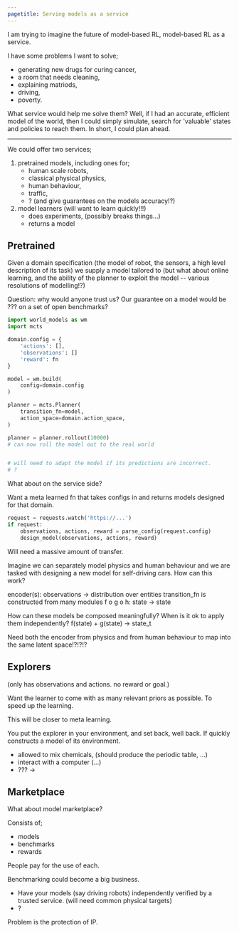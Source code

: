 ```yaml
---
pagetitle: Serving models as a service
---
```


<div>
I am trying to imagine the future of model-based RL, model-based RL as a service.

I have some problems I want to solve;
- generating new drugs for curing cancer,
- a room that needs cleaning,
- explaining matriods,
- driving,
- poverty.

What service would help me solve them? Well, if I had an accurate, efficient model of the world, then I could simply simulate, search for 'valuable' states and policies to reach them. In short, I could plan ahead.

***

We could offer two services;

1. pretrained models, including ones for;
    - human scale robots,
    - classical physical physics,
    - human behaviour,
    - traffic,
    - ?
    (and give guarantees on the models accuracy!?)
2. model learners (will want to learn quickly!!!)
    - does experiments, (possibly breaks things...)
    - returns a model

## Pretrained

Given a domain specification (the model of robot, the sensors, a high level description of its task)
we supply a model tailored to
(but what about online learning, and the ability of the planner to exploit the model -- various resolutions of modelling!?)


Question: why would anyone trust us? Our guarantee on a model would be ??? on a set of open benchmarks?

```python
import world_models as wm
import mcts

domain.config = {
    'actions': [],
    'observations': []
    'reward': fn
}

model = wm.build(
    config=domain.config
)

planner = mcts.Planner(
    transition_fn=model,
    action_space=domain.action_space,
)

planner = planner.rollout(10000)
# can now roll the model out to the real world


# will need to adapt the model if its predictions are incorrect.
# ?
```

What about on the service side?

Want a meta learned fn that takes configs in and returns models designed
for that domain.


```python
request = requests.watch('https://...')
if request:
    observations, actions, reward = parse_config(request.config)
    design_model(observations, actions, reward)
```

Will need a massive amount of transfer.

Imagine we can separately model physics and human behaviour and we are tasked with designing
a new model for self-driving cars. How can this work?

encoder(s): observations -> distribution over entities
transition_fn is constructed from many modules
f o g o h: state -> state

How can these models be composed meaningfully?
When is it ok to apply them independently?
f(state) + g(state) -> state_t

Need both the encoder from physics and from human behaviour to map into the same latent space!?!?!?

## Explorers

(only has observations and actions. no reward or goal.)

Want the learner to come with as many relevant priors as possible. To speed up the learning.

This will be closer to meta learning.

You put the explorer in your environment, and set back, well back. If quickly constructs a model of its environment.

- allowed to mix chemicals, (should produce the periodic table, ...)
- interact with a computer (...)
- ??? ->

## Marketplace

What about model marketplace?

Consists of;
- models
- benchmarks
- rewards

People pay for the use of each.


Benchmarking could become a big business.
- Have your models (say driving robots) independently verified by a trusted service. (will need common physical targets)
- ?



Problem is the protection of IP.



</div>
